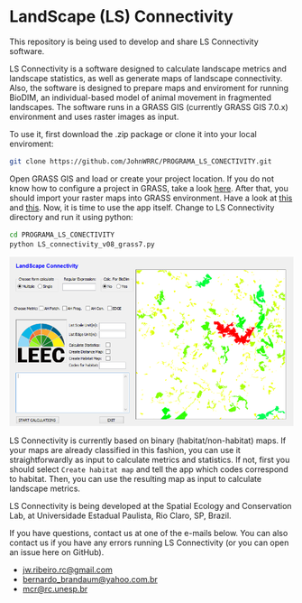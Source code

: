 # LandScape (LS) Connectivity

This repository is being used to develop and share LS Connectivity software.

LS Connectivity is a software designed to calculate landscape metrics and landscape statistics, as well as generate maps of landscape connectivity.
Also, the software is designed to prepare maps and enviroment for running BioDIM, an individual-based model of animal movement in fragmented landscapes.
The software runs in a GRASS GIS (currently GRASS GIS 7.0.x) environment and uses raster images as input.

To use it, first download the .zip package or clone it into your local enviroment:
```bash
git clone https://github.com/JohnWRRC/PROGRAMA_LS_CONECTIVITY.git
```

Open GRASS GIS and load or create your project location. If you do not know how to configure a project in GRASS, take a look [here](https://grass.osgeo.org/grass70/manuals/helptext.html). 
After that, you should import your raster maps into GRASS environment. Have a look at [this](https://grass.osgeo.org/grass70/manuals/r.in.gdal.html) and [this](https://grasswiki.osgeo.org/wiki/Importing_data).
Now, it is time to use the app itself. Change to LS Connectivity directory and run it using python:
```bash
cd PROGRAMA_LS_CONECTIVITY
python LS_connectivity_v08_grass7.py
```

<img src="images/LS_Con_GUI.png"/>

LS Connectivity is currently based on binary (habitat/non-habitat) maps. If your maps are already classified in this fashion, 
you can use it straightforwardly as input to calculate metrics and statistics. If not, first you should select `Create habitat map` 
and tell the app which codes correspond to habitat. Then, you can use the resulting map as input to calculate landscape metrics.

LS Connectivity is being developed at the Spatial Ecology and Conservation Lab, at Universidade Estadual Paulista, Rio Claro, SP, Brazil.

If you have questions, contact us at one of the e-mails below. You can also contact us if you have any errors running LS Connectivity 
(or you can open an issue here on GitHub).
- jw.ribeiro.rc@gmail.com
- bernardo_brandaum@yahoo.com.br
- mcr@rc.unesp.br

